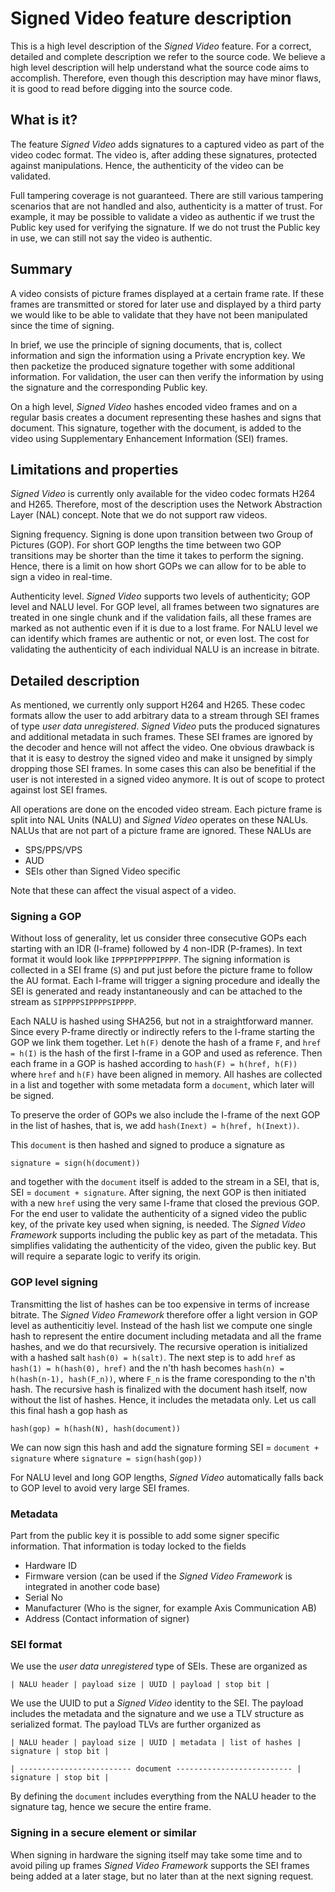 # Signed Video feature description
This is a high level description of the *Signed Video* feature. For a correct, detailed and complete description we refer to the source code.
We believe a high level description will help understand what the source code aims to accomplish. Therefore, even though this description may have minor flaws, it is good to read before digging into the source code.

## What is it?
The feature *Signed Video* adds signatures to a captured video as part of the video codec format. The video is, after adding these signatures, protected against manipulations. Hence, the authenticity of the video can be validated.

Full tampering coverage is not guaranteed. There are still various tampering scenarios that are not handled and also, authenticity is a matter of trust. For example, it may be possible to validate a video as authentic if we trust the Public key used for verifying the signature. If we do not trust the Public key in use, we can still not say the video is authentic.

## Summary
A video consists of picture frames displayed at a certain frame rate. If these frames are transmitted or stored for later use and displayed by a third party we would like to be able to validate that they have not been manipulated since the time of signing.

In brief, we use the principle of signing documents, that is, collect information and sign the information using a Private encryption key. We then packetize the produced signature together with some additional information. For validation, the user can then verify the information by using the signature and the corresponding Public key.

On a high level, *Signed Video* hashes encoded video frames and on a regular basis creates a document representing these hashes and signs that document. This signature, together with the document, is added to the video using Supplementary Enhancement Information (SEI) frames.

## Limitations and properties
*Signed Video* is currently only available for the video codec formats H264 and H265. Therefore, most of the description uses the Network Abstraction Layer (NAL) concept. Note that we do not support raw videos.

Signing frequency. Signing is done upon transition between two Group of Pictures (GOP). For short GOP lengths the time between two GOP transitions may be shorter than the time it takes to perform the signing. Hence, there is a limit on how short GOPs we can allow for to be able to sign a video in real-time.

Authenticity level. *Signed Video* supports two levels of authenticity; GOP level and NALU level. For GOP level, all frames between two signatures are treated in one single chunk and if the validation fails, all these frames are marked as not authentic even if it is due to a lost frame. For NALU level we can identify which frames are authentic or not, or even lost. The cost for validating the authenticity of each individual NALU is an increase in bitrate.

## Detailed description
As mentioned, we currently only support H264 and H265. These codec formats allow the user to add arbitrary data to a stream through SEI frames of type *user data unregistered*. *Signed Video* puts the produced signatures and additional metadata in such frames. These SEI frames are ignored by the decoder and hence will not affect the video.
One obvious drawback is that it is easy to destroy the signed video and make it unsigned by simply dropping those SEI frames. In some cases this can also be benefitial if the user is not interested in a signed video anymore.
It is out of scope to protect against lost SEI frames.

All operations are done on the encoded video stream. Each picture frame is split into NAL Units (NALU) and *Signed Video* operates on these NALUs. NALUs that are not part of a picture frame are ignored. These NALUs are
- SPS/PPS/VPS
- AUD
- SEIs other than Signed Video specific

Note that these can affect the visual aspect of a video.

### Signing a GOP
Without loss of generality, let us consider three consecutive GOPs each starting with an IDR (I-frame) followed by 4 non-IDR (P-frames). In text format it would look like `IPPPPIPPPPIPPPP`.
The signing information is collected in a SEI frame (`S`) and  put just before the picture frame to follow the AU format. Each I-frame will trigger a signing procedure and ideally the SEI is generated and ready instantaneously and can be attached to the stream as `SIPPPPSIPPPPSIPPPP`.

Each NALU is hashed using SHA256, but not in a straightforward manner. Since every P-frame directly or indirectly refers to the I-frame starting the GOP we link them together. Let `h(F)` denote the hash of a frame `F`, and `href = h(I)` is the hash of the first I-frame in a GOP and used as reference. Then each frame in a GOP is hashed according to `hash(F) = h(href, h(F))` where `href` and `h(F)` have been aligned in memory.
All hashes are collected in a list and together with some metadata form a `document`, which later will be signed.

To preserve the order of GOPs we also include the I-frame of the next GOP in the list of hashes, that is, we add `hash(Inext) = h(href, h(Inext))`.

This `document` is then hashed and signed to produce a signature as

`signature = sign(h(document))`

and together with the `document` itself is added to the stream in a SEI, that is, SEI = `document + signature`.
After signing, the next GOP is then initiated with a new `href` using the very same I-frame that closed the previous GOP.
For the end user to validate the authenticity of a signed video the public key, of the private key used when signing, is needed. The *Signed Video Framework* supports including the public key as part of the metadata. This simplifies validating the authenticity of the video, given the public key. But will require a separate logic to verify its origin.

### GOP level signing
Transmitting the list of hashes can be too expensive in terms of increase bitrate. The *Signed Video Framework* therefore offer a light version in GOP level as authenticitiy level. Instead of the hash list we compute one single hash to represent the entire document including metadata and all the frame hashes, and we do that recursively.
The recursive operation is initialized with a hashed salt `hash(0) = h(salt)`. The next step is to add `href` as `hash(1) = h(hash(0), href)` and the n'th hash becomes `hash(n) = h(hash(n-1), hash(F_n))`, where `F_n` is the frame coresponding to the n'th hash.
The recursive hash is finalized with the document hash itself, now without the list of hashes. Hence, it includes the metadata only. Let us call this final hash a gop hash as

`hash(gop) = h(hash(N), hash(document))`

We can now sign this hash and add the signature forming SEI = `document + signature` where `signature = sign(hash(gop))`

For NALU level and long GOP lengths, *Signed Video* automatically falls back to GOP level to avoid very large SEI frames.

### Metadata
Part from the public key it is possible to add some signer specific information. That information is today locked to the fields
- Hardware ID
- Firmware version (can be used if the *Signed Video Framework* is integrated in another code base)
- Serial No
- Manufacturer (Who is the signer, for example Axis Communication AB)
- Address (Contact information of signer)

### SEI format
We use the *user data unregistered* type of SEIs. These are organized as

`| NALU header | payload size | UUID | payload | stop bit |`

We use the UUID to put a *Signed Video* identity to the SEI. The payload includes the metadata and the signature and we use a TLV structure as serialized format. The payload TLVs are further organized as

`| NALU header | payload size | UUID | metadata | list of hashes | signature | stop bit |`

`| ------------------------- document -------------------------- | signature | stop bit |`

By defining the `document` includes everything from the NALU header to the signature tag, hence we secure the entire frame.

### Signing in a secure element or similar
When signing in hardware the signing itself may take some time and to avoid piling up frames *Signed Video Framework* supports the SEI frames being added at a later stage, but no later than at the next signing request.
